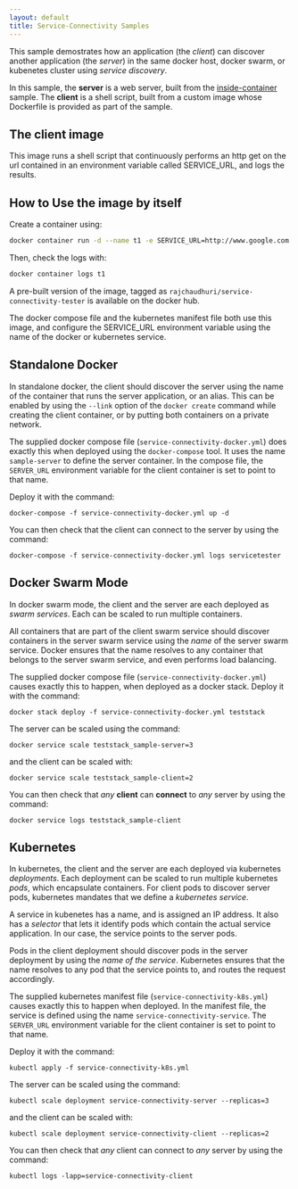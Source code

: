 ```yaml
---
layout: default
title: Service-Connectivity Samples
---
```


This sample demostrates how an application (the _client_) can discover another application (the _server_) in the same docker host, docker swarm, or kubenetes cluster using _service discovery_.

In this sample, the **server** is a web server, built from the [inside-container](inside-container.md) sample. The **client** is a shell script, built from a custom image whose Dockerfile is provided as part of the sample.

## The client image

This image runs a shell script that continuously performs an http get on the url contained in an environment variable called SERVICE_URL, and logs the results.

## How to Use the image by itself

Create a container using:

```bash
docker container run -d --name t1 -e SERVICE_URL=http://www.google.com rajchaudhuri/service-connectivity-tester
```

Then, check the logs with:

```bash
docker container logs t1
```

A pre-built version of the image, tagged as `rajchaudhuri/service-connectivity-tester` is available on the docker hub.

The docker compose file and the kubernetes manifest file both use this image, and configure the SERVICE_URL environment variable using the name of the docker or kubernetes service.

## Standalone Docker

In standalone docker, the client should discover the server using the name of the container that runs the server application, or an alias. This can be enabled by using the `--link` option of the `docker create` command while creating the client container, or by putting both containers on a private network.

The supplied docker compose file (`service-connectivity-docker.yml`) does exactly this when deployed using the `docker-compose` tool. It uses the name `sample-server` to define the server container. In the compose file, the `SERVER_URL` environment variable for the client container is set to point to that name.

Deploy it with the command:

```docker-compose -f service-connectivity-docker.yml up -d```

You can then check that the client can connect to the server by using the command:

```docker-compose -f service-connectivity-docker.yml logs servicetester```

## Docker Swarm Mode

In docker swarm mode, the client and the server are each deployed as _swarm services_. Each can be scaled to run multiple containers.

All containers that are part of the client swarm service should discover containers in the server swarm service using the _name_ of the server swarm service. Docker ensures that the name resolves to any container that belongs to the server swarm service, and even performs load balancing.

The supplied docker compose file (`service-connectivity-docker.yml`) causes exactly this to happen, when deployed as a docker stack. Deploy it with the command:

```docker stack deploy -f service-connectivity-docker.yml teststack```

The server can be scaled using the command:

```docker service scale teststack_sample-server=3```

and the client can be scaled with:

```docker service scale teststack_sample-client=2```

You can then check that _any_ **client** can **connect** to _any_ server by using the command:

```docker service logs teststack_sample-client```

## Kubernetes

In kubernetes, the client and the server are each deployed via kubernetes _deployments_. Each deployment can be scaled to run multiple kubernetes _pods_, which encapsulate containers. For client pods to discover server pods, kubernetes mandates that we define a _kubernetes service_.

A service in kubenetes has a name, and is assigned an IP address. It also has a _selector_ that lets it identify pods which contain the actual service application. In our case, the service points to the server pods.

Pods in the client deployment should discover pods in the server deployment by using the _name of the service_. Kubernetes ensures that the name resolves to any pod that the service points to, and routes the request accordingly.

The supplied kubernetes manifest file (`service-connectivity-k8s.yml`) causes exactly this to happen when deployed. In the manifest file, the service is defined using the name `service-connectivity-service`. The `SERVER_URL` environment variable for the client container is set to point to that name.

Deploy it with the command:

```kubectl apply -f service-connectivity-k8s.yml```

The server can be scaled using the command:

```kubectl scale deployment service-connectivity-server --replicas=3```

and the client can be scaled with:

```kubectl scale deployment service-connectivity-client --replicas=2```

You can then check that _any_ client can connect to _any_ server by using the command:

```kubectl logs -lapp=service-connectivity-client```
